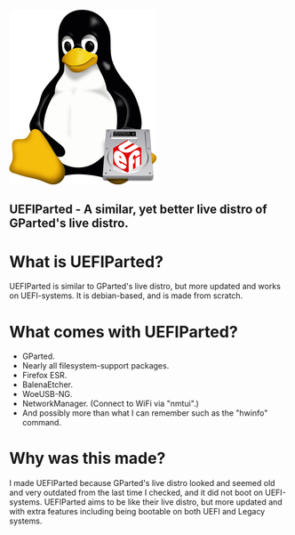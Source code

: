 ![UEFIParted Icon](https://github.com/Skiddro/UEFIParted/blob/UEFIParted-Assets/UEFIParted-Icon.png)
## UEFIParted - A similar, yet better live distro of GParted's live distro.

# What is UEFIParted?
UEFIParted is similar to GParted's live distro, but more updated and works on UEFI-systems. It is debian-based, and is made from scratch.

# What comes with UEFIParted?
- GParted.
- Nearly all filesystem-support packages.
- Firefox ESR.
- BalenaEtcher.
- WoeUSB-NG.
- NetworkManager. (Connect to WiFi via "nmtui".)
- And possibly more than what I can remember such as the "hwinfo" command.

# Why was this made?
I made UEFIParted because GParted's live distro looked and seemed old and very outdated from the last time I checked, and it did not boot on UEFI-systems. UEFIParted aims to be like their live distro, but more updated and with extra features including being bootable on both UEFI and Legacy systems.
